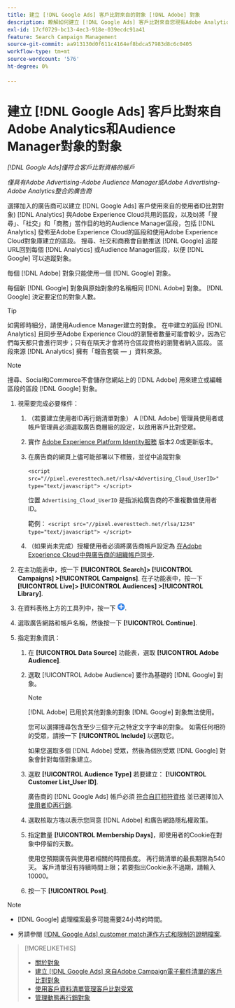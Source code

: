 ```yaml
---
title: 建立 [!DNL Google Ads] 客戶比對來自的對象 [!DNL Adobe] 對象
description: 瞭解如何建立 [!DNL Google Ads] 客戶比對來自您現有Adobe Analytics和Audience Manager對象的對象。
exl-id: 17cf0729-bc13-4ec3-918e-039ecdc91a41
feature: Search Campaign Management
source-git-commit: aa913130d0f611c4164ef8bdca57983d8c6c0405
workflow-type: tm+mt
source-wordcount: '576'
ht-degree: 0%

---
```


# 建立 [!DNL Google Ads] 客戶比對來自Adobe Analytics和Audience Manager對象的對象

*[!DNL Google Ads]僅符合客戶比對資格的帳戶*

*僅具有Adobe Advertising-Adobe Audience Manager或Adobe Advertising-Adobe Analytics整合的廣告商*

選擇加入的廣告商可以建立 [!DNL Google Ads] 客戶使用來自的使用者ID比對對象) [!DNL Analytics] 與Adobe Experience Cloud共用的區段，以及b)將「搜尋」、「社交」和「商務」當作目的地的Audience Manager區段，包括 [!DNL Analytics] 發佈至Adobe Experience Cloud的區段和使用Adobe Experience Cloud對象庫建立的區段。 搜尋、社交和商務會自動推送 [!DNL Google] 追蹤URL回到每個 [!DNL Analytics] 或Audience Manager區段，以便 [!DNL Google] 可以追蹤對象。

每個 [!DNL Adobe] 對象只能使用一個 [!DNL Google] 對象。

每個新 [!DNL Google] 對象與原始對象的名稱相同 [!DNL Adobe] 對象。 [!DNL Google] 決定要定位的對象人數。

>[!TIP]
>
>如需即時細分，請使用Audience Manager建立的對象。 在中建立的區段 [!DNL Analytics] 且同步至Adobe Experience Cloud的瀏覽者數量可能會較少，因為它們每天都只會進行同步；只有在隔天才會將符合區段資格的瀏覽者納入區段。 區段來源 [!DNL Analytics] 擁有「報告套裝 — 」資料來源。

>[!NOTE]
>
>搜尋、Social和Commerce不會儲存您網站上的 [!DNL Adobe] 用來建立或編輯區段的區段 [!DNL Google] 對象。

1. 視需要完成必要條件：

   1. （若要建立使用者ID再行銷清單對象） A [!DNL Adobe] 管理員使用者或帳戶管理員必須選取廣告商層級的設定，以啟用客戶比對受眾。

   1. 實作 [Adobe Experience Platform Identity服務](https://experienceleague.adobe.com/docs/id-service/using/home.html) 版本2.0或更新版本。

   1. 在廣告商的網頁上儘可能部署以下標籤，並從中追蹤對象

      `<script src="//pixel.everesttech.net/rlsa/<Advertising_Cloud_UserID>" type="text/javascript"> </script>`

      位置 `Advertising_Cloud_UserID` 是指派給廣告商的不重複數值使用者ID。

      範例： `<script src="//pixel.everesttech.net/rlsa/1234" type="text/javascript"> </script>`

   1. （如果尚未完成）授權使用者必須將廣告商帳戶設定為 [在Adobe Experience Cloud中與廣告商的組織帳戶同步](/help/search-social-commerce/admin/sync-adobe-audiences.md).

1. 在主功能表中，按一下 **[!UICONTROL Search]> [!UICONTROL Campaigns] >[!UICONTROL Campaigns]**. 在子功能表中，按一下 **[!UICONTROL Live]> [!UICONTROL Audiences] >[!UICONTROL Library]**.

1. 在資料表格上方的工具列中，按一下 ![建立](/help/search-social-commerce/assets/add.png "建立").

1. 選取廣告網路和帳戶名稱，然後按一下 **[!UICONTROL Continue]**.

1. 指定對象資訊：

   1. 在 **[!UICONTROL Data Source]** 功能表，選取 **[!UICONTROL Adobe Audience]**.

   1. 選取 [!UICONTROL Adobe Audience] 要作為基礎的 [!DNL Google] 對象。

      >[!NOTE]
      >
      >[!DNL Adobe] 已用於其他對象的對象 [!DNL Google] 對象無法使用。

      您可以選擇搜尋包含至少三個字元之特定文字字串的對象。 如需任何相符的受眾，請按一下 **[!UICONTROL Include]** 以選取它。

      如果您選取多個 [!DNL Adobe] 受眾，然後為個別受眾 [!DNL Google] 對象會針對每個對象建立。

   1. 選取 **[!UICONTROL Audience Type]** 若要建立： **[!UICONTROL Customer List_User ID]**.

      廣告商的 [!DNL Google Ads] 帳戶必須 [符合自訂相符資格](https://support.google.com/adspolicy/answer/6299717) 並已選擇加入 [使用者ID再行銷](https://support.google.com/google-ads/answer/9199250).

   1. 選取核取方塊以表示您同意 [!DNL Adobe] 和廣告網路隱私權政策。

   1. 指定數量 **[!UICONTROL Membership Days]**，即使用者的Cookie在對象中停留的天數。

      使用您預期廣告與使用者相關的時間長度。 再行銷清單的最長期限為540天。 客戶清單沒有持續時間上限；若要指出Cookie永不過期，請輸入10000。

   1. 按一下 **[!UICONTROL Post]**.

>[!NOTE]
>
>* [!DNL Google] 處理檔案最多可能需要24小時的時間。
>
>* 另請參閱 [[!DNL Google Ads] customer match運作方式和限制的說明檔案](https://support.google.com/displayvideo/answer/9539301).

>[!MORELIKETHIS]
>
>* [關於對象](audience-about.md)
>* [建立 [!DNL Google Ads] 來自Adobe Campaign電子郵件清單的客戶比對對象](google-audience-from-campaign-email-list.md)
>* [使用客戶資料清單管理客戶比對受眾](audience-from-customer-data-list.md)
>* [管理動態再行銷對象](audience-dynamic-remarketing-manage.md)
